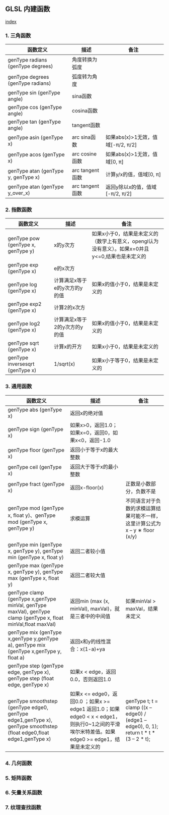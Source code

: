 ## GLSL 内建函数

[index](https://colin1994.github.io/2017/11/12/OpenGLES-Lesson05/)

### 1. 三角函数

|  函数定义              |  描述                    |  备注    |
|  ----          | -------                  | ----  |
| genType radians (genType degrees)  |  角度转换为弧度  |   |
| genType degrees (genType radians) | 弧度转为角度     |   |
| genType sin (genType angle)  |      sina函数        |     |
|    genType cos (genType angle)  |    cosina函数       |      |
|   genType tan (genType angle)   |  tangent函数      |       |
|   genType asin (genType x)    |   arc sina函数      | 如果abs(x)>1无效，值域[-π/2, π/2]  | 
| genType acos (genType x)  |  arc cosine函数         |   如果abs(x)>1无效，值域[0, π]    |
| genType atan (genType y, genType x) | arc tangent函数 | 计算y/x的值，值域[0, π]  |
| genType atan (genType y_over_x) | arc tangent函数   | 返回y除以x的值，值域[-π/2, π/2] |

### 2. 指数函数

|  函数定义              |  描述                    |  备注    |
|  ----          | -------                  | ----  |
| genType pow (genType x, genType y) |  x的y次方    | 如果x小于0，结果是未定义的（数学上有意义，opengl认为没有意义）。如果x=0并且y<=0,结果也是未定义的       | 
| genType exp (genType x) | e的x次方  |      |
| genType log (genType x) | 计算满足x等于e的y次方的y的值 | 如果x的值小于0，结果是未定义的 |
| genType exp2 (genType x) | 计算2的x次方  |   |
| genType log2 (genType x)  | 计算满足x等于2的y次方的y的值 | 如果x的值小于0，结果是未定义的 |
| genType sqrt (genType x) | 计算x的开方 | 如果x小于0，结果是未定义的 |
| genType inversesqrt (genType x) | 1/sqrt(x) | 如果x小于等于0，结果是未定义的 |

### 3. 通用函数

|  函数定义              |  描述                    |  备注    |
|  ----          | -------                  | ----  |
| genType abs (genType x) | 返回x的绝对值 |   |
| genType sign (genType x) | 如果x>0，返回1.0；如果x=0，返回0，如果x<0，返回-1.0 |    |
| genType floor (genType x) | 返回小于等于x的最大整数 | |
| genType ceil (genType x)  | 返回大于等于x的最小整数 | |
| genType fract (genType x) | 返回x-floor(x) | 正数是小数部分，负数不是 |
| genType mod (genType x, float y)、genType mod (genType x, genType y) | 求模运算 | 不同语言对于负数的求模运算结果可能不一样，这里计算公式为x – y ∗ floor (x/y) |
| genType min (genType x, genType y), genType min (genType x, float y) | 返回二者较小值 |  |
| genType max (genType x, genType y), genType max (genType x, float y) | 返回二者较大值 |   |
| genType clamp (genType x,genType minVal, genType maxVal), genType clamp (genType x, float minVal,float maxVal) | 返回min (max (x, minVal), maxVal)，就是三者中的中间值 | 如果minVal > maxVal，结果未定义 |
| genType mix (genType x,genType y,genType a), genType mix (genType x,genType y, float a) | 返回x和y的线性混合：x(1-a)+ya |    |
| genType step (genType edge, genType x), genType step (float edge, genType x) | 如果x < edge，返回0.0，否则返回1.0 |    |
| genType smoothstep (genType edge0, genType edge1,genType x), genType smoothstep (float edge0,float edge1,genType x) | 如果x <= edge0，返回0.0 ；如果x >= edge1 返回1.0；如果edge0 < x < edge1，则执行0~1之间的平滑埃尔米特差值。如果edge0 >= edge1，结果是未定义的 | genType t; t = clamp ((x – edge0) / (edge1 – edge0), 0, 1); return t * t * (3 – 2 * t); |

### 4. 几何函数



### 5. 矩阵函数

### 6. 矢量关系函数

### 7. 纹理查找函数